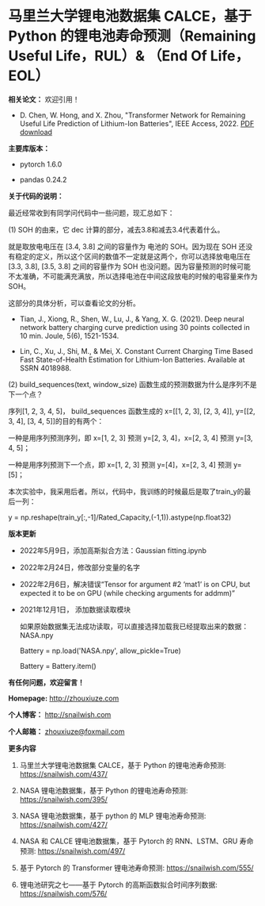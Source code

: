 # 马里兰大学锂电池数据集 CALCE，基于 Python 的锂电池寿命预测（Remaining Useful Life，RUL）& （End Of Life，EOL）

**相关论文：** 欢迎引用！

- D. Chen, W. Hong, and X. Zhou, "Transformer Network for Remaining Useful Life Prediction of Lithium-Ion Batteries", IEEE Access, 2022. [PDF download](https://github.com/XiuzeZhou/xiuzezhou.github.io/tree/main/pub/Transformer.pdf)

**主要库版本：** 

- pytorch 1.6.0

- pandas 0.24.2

**关于代码的说明：**

最近经常收到有同学问代码中一些问题，现汇总如下：

(1) SOH 的由来，它 dec 计算的部分，减去3.8和减去3.4代表着什么。

就是取放电电压在 [3.4, 3.8] 之间的容量作为 电池的 SOH。因为现在 SOH 还没有稳定的定义，所以这个区间的数值不一定就是这两个，你可以选择放电电压在 [3.3, 3.8], [3.5, 3.8] 之间的容量作为 SOH 也没问题。因为容量预测的时候可能不太准确，不可能满充满放，所以选择电池在中间这段放电的时候的电容量来作为 SOH。

这部分的具体分析，可以查看论文的分析。

- Tian, J., Xiong, R., Shen, W., Lu, J., & Yang, X. G. (2021). Deep neural network battery charging curve prediction using 30 points collected in 10 min. Joule, 5(6), 1521-1534.

- Lin, C., Xu, J., Shi, M., & Mei, X. Constant Current Charging Time Based Fast State-of-Health Estimation for Lithium-Ion Batteries. Available at SSRN 4018988.

(2) build_sequences(text, window_size) 函数生成的预测数据为什么是序列不是下一个点？

序列[1, 2, 3, 4, 5]， build_sequences 函数生成的 x=[[1, 2, 3], [2, 3, 4]], y=[[2, 3, 4], [3, 4, 5]]的目的有两个：

一种是用序列预测序列，即 x=[1, 2, 3] 预测 y=[2, 3, 4]，x=[2, 3, 4] 预测 y=[3, 4, 5]；

一种是用序列预测下一个点，即 x=[1, 2, 3] 预测 y=[4]，x=[2, 3, 4] 预测 y=[5]；

本次实验中，我采用后者。所以，代码中，我训练的时候最后是取了train_y的最后一列：

y = np.reshape(train_y[:,-1]/Rated_Capacity,(-1,1)).astype(np.float32)

**版本更新** 

- 2022年5月9日，添加高斯拟合方法：Gaussian fitting.ipynb

- 2022年2月24日，修改部分变量的名字

- 2022年2月6日，解决错误“Tensor for argument #2 ‘mat1’ is on CPU, but expected it to be on GPU (while checking arguments for addmm)”

- 2021年12月1日， 添加数据读取模块

    如果原始数据集无法成功读取，可以直接选择加载我已经提取出来的数据：NASA.npy

    Battery = np.load('NASA.npy', allow_pickle=True)

    Battery = Battery.item()

 **有任何问题，欢迎留言！**

**Homepage:** http://zhouxiuze.com

**个人博客：** http://snailwish.com

**个人邮箱：** zhouxiuze@foxmail.com

**更多内容**

1. 马里兰大学锂电池数据集 CALCE，基于 Python 的锂电池寿命预测: https://snailwish.com/437/

2. NASA 锂电池数据集，基于 Python 的锂电池寿命预测: https://snailwish.com/395/

3. NASA 锂电池数据集，基于 python 的 MLP 锂电池寿命预测: https://snailwish.com/427/

4. NASA 和 CALCE 锂电池数据集，基于 Pytorch 的 RNN、LSTM、GRU 寿命预测: https://snailwish.com/497/

5. 基于 Pytorch 的 Transformer 锂电池寿命预测: https://snailwish.com/555/

6. 锂电池研究之七——基于 Pytorch 的高斯函数拟合时间序列数据: https://snailwish.com/576/
